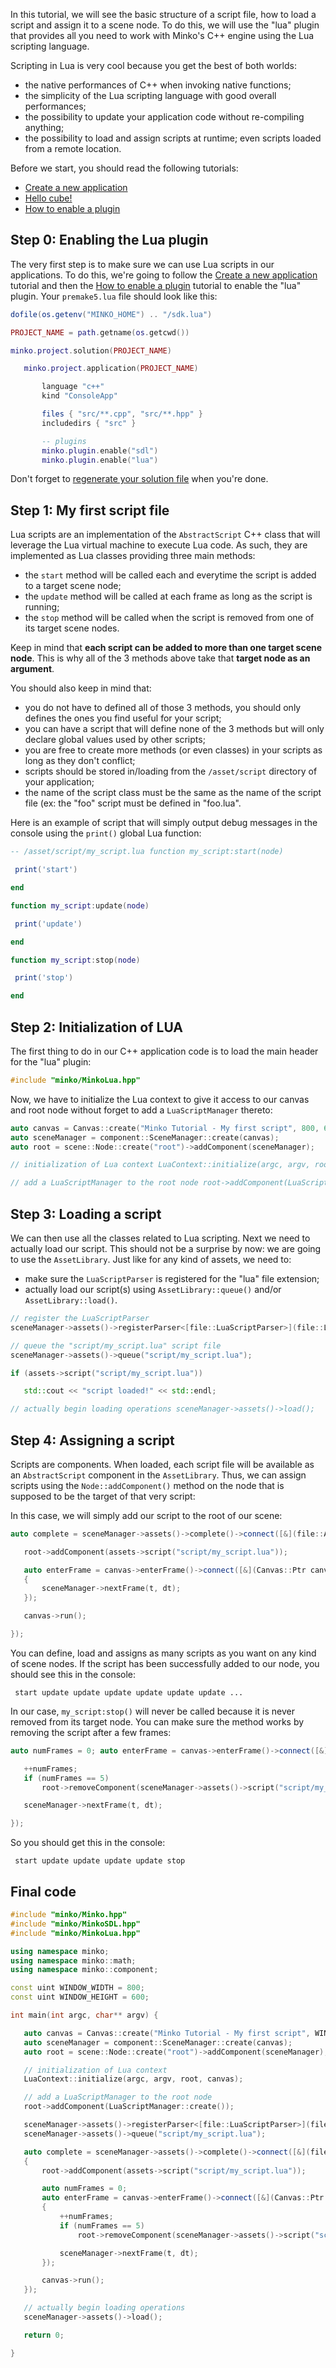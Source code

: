 In this tutorial, we will see the basic structure of a script file, how to load a script and assign it to a scene node. To do this, we will use the "lua" plugin that provides all you need to work with Minko's C++ engine using the Lua scripting language.

Scripting in Lua is very cool because you get the best of both worlds:

-   the native performances of C++ when invoking native functions;
-   the simplicity of the Lua scripting language with good overall performances;
-   the possibility to update your application code without re-compiling anything;
-   the possibility to load and assign scripts at runtime; even scripts loaded from a remote location.

Before we start, you should read the following tutorials:

-   [Create a new application](../tutorial/Create_a_new_application.md)
-   [Hello cube!](../tutorial/01-Hello_cube!.md)
-   [How to enable a plugin](../tutorial/How_to_enable_a_plugin.md)

Step 0: Enabling the Lua plugin
-------------------------------

The very first step is to make sure we can use Lua scripts in our applications. To do this, we're going to follow the [Create a new application](../tutorial/Create_a_new_application.md) tutorial and then the [How to enable a plugin](../tutorial/How_to_enable_a_plugin.md) tutorial to enable the "lua" plugin. Your `premake5.lua` file should look like this:

```lua
dofile(os.getenv("MINKO_HOME") .. "/sdk.lua")

PROJECT_NAME = path.getname(os.getcwd())

minko.project.solution(PROJECT_NAME)

   minko.project.application(PROJECT_NAME)

       language "c++"
       kind "ConsoleApp"

       files { "src/**.cpp", "src/**.hpp" }
       includedirs { "src" }

       -- plugins
       minko.plugin.enable("sdl")
       minko.plugin.enable("lua")

```


Don't forget to [regenerate your solution file](../tutorial/Create_a_new_application.md#step-3-target-your-platform) when you're done.

Step 1: My first script file
----------------------------

Lua scripts are an implementation of the `AbstractScript` C++ class that will leverage the Lua virtual machine to execute Lua code. As such, they are implemented as Lua classes providing three main methods:

-   the `start` method will be called each and everytime the script is added to a target scene node;
-   the `update` method will be called at each frame as long as the script is running;
-   the `stop` method will be called when the script is removed from one of its target scene nodes.

Keep in mind that **each script can be added to more than one target scene node**. This is why all of the 3 methods above take that **target node as an argument**.

You should also keep in mind that:

-   you do not have to defined all of those 3 methods, you should only defines the ones you find useful for your script;
-   you can have a script that will define none of the 3 methods but will only declare global values used by other scripts;
-   you are free to create more methods (or even classes) in your scripts as long as they don't conflict;
-   scripts should be stored in/loading from the `/asset/script` directory of your application;
-   the name of the script class must be the same as the name of the script file (ex: the "foo" script must be defined in "foo.lua".

Here is an example of script that will simply output debug messages in the console using the `print()` global Lua function:

```lua
-- /asset/script/my_script.lua function my_script:start(node)

 print('start')

end

function my_script:update(node)

 print('update')

end

function my_script:stop(node)

 print('stop')

end 
```


Step 2: Initialization of LUA
-----------------------------

The first thing to do in our C++ application code is to load the main header for the "lua" plugin:

```cpp
#include "minko/MinkoLua.hpp" 
```


Now, we have to initialize the Lua context to give it access to our canvas and root node without forget to add a `LuaScriptManager` thereto:

```cpp
auto canvas = Canvas::create("Minko Tutorial - My first script", 800, 600);
auto sceneManager = component::SceneManager::create(canvas);
auto root = scene::Node::create("root")->addComponent(sceneManager);

// initialization of Lua context LuaContext::initialize(argc, argv, root, canvas);

// add a LuaScriptManager to the root node root->addComponent(LuaScriptManager::create()); 
```


Step 3: Loading a script
------------------------

We can then use all the classes related to Lua scripting. Next we need to actually load our script. This should not be a surprise by now: we are going to use the `AssetLibrary`. Just like for any kind of assets, we need to:

-   make sure the `LuaScriptParser` is registered for the "lua" file extension;
-   actually load our script(s) using `AssetLibrary::queue()` and/or `AssetLibrary::load()`.

```cpp
// register the LuaScriptParser
sceneManager->assets()->registerParser<[file::LuaScriptParser>](file::LuaScriptParser>)("lua");

// queue the "script/my_script.lua" script file
sceneManager->assets()->queue("script/my_script.lua");

if (assets->script("script/my_script.lua"))

   std::cout << "script loaded!" << std::endl;

// actually begin loading operations sceneManager->assets()->load(); 
```


Step 4: Assigning a script
--------------------------

Scripts are components. When loaded, each script file will be available as an `AbstractScript` component in the `AssetLibrary`. Thus, we can assign scripts using the `Node::addComponent()` method on the node that is supposed to be the target of that very script:

In this case, we will simply add our script to the root of our scene:

```cpp
auto complete = sceneManager->assets()->complete()->connect([&](file::AssetLibrary::Ptr assets) {

   root->addComponent(assets->script("script/my_script.lua"));

   auto enterFrame = canvas->enterFrame()->connect([&](Canvas::Ptr canvas, float t, float dt)
   {
       sceneManager->nextFrame(t, dt);
   });

   canvas->run();

}); 
```


You can define, load and assigns as many scripts as you want on any kind of scene nodes. If the script has been successfully added to our node, you should see this in the console:

```
 start update update update update update update ... 
```


In our case, `my_script:stop()` will never be called because it is never removed from its target node. You can make sure the method works by removing the script after a few frames:

```cpp
auto numFrames = 0; auto enterFrame = canvas->enterFrame()->connect([&](Canvas::Ptr c, float t, float dt) {

   ++numFrames;
   if (numFrames == 5)
       root->removeComponent(sceneManager->assets()->script("script/my_script.lua"));

   sceneManager->nextFrame(t, dt);

}); 
```


So you should get this in the console:

```
 start update update update update stop 
```


Final code
----------

```cpp
#include "minko/Minko.hpp" 
#include "minko/MinkoSDL.hpp" 
#include "minko/MinkoLua.hpp"

using namespace minko; 
using namespace minko::math; 
using namespace minko::component;

const uint WINDOW_WIDTH = 800; 
const uint WINDOW_HEIGHT = 600;

int main(int argc, char** argv) {

   auto canvas = Canvas::create("Minko Tutorial - My first script", WINDOW_WIDTH, WINDOW_HEIGHT);
   auto sceneManager = component::SceneManager::create(canvas);
   auto root = scene::Node::create("root")->addComponent(sceneManager);

   // initialization of Lua context
   LuaContext::initialize(argc, argv, root, canvas);

   // add a LuaScriptManager to the root node
   root->addComponent(LuaScriptManager::create());

   sceneManager->assets()->registerParser<[file::LuaScriptParser>](file::LuaScriptParser>)("lua");
   sceneManager->assets()->queue("script/my_script.lua");

   auto complete = sceneManager->assets()->complete()->connect([&](file::AssetLibrary::Ptr assets)
   {
       root->addComponent(assets->script("script/my_script.lua"));

       auto numFrames = 0;
       auto enterFrame = canvas->enterFrame()->connect([&](Canvas::Ptr c, float t, float dt)
       {
           ++numFrames;
           if (numFrames == 5)
               root->removeComponent(sceneManager->assets()->script("script/my_script.lua"));

           sceneManager->nextFrame(t, dt);
       });

       canvas->run();
   });

   // actually begin loading operations
   sceneManager->assets()->load();

   return 0;

} 
```


